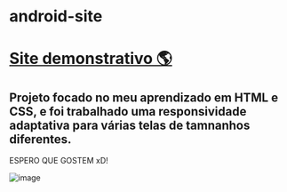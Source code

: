 # android-site
# <a href="https://josehenriques10.github.io/android-site/" target="_blank" rel="external">Site demonstrativo 🌎</a>
## Projeto focado no meu aprendizado em HTML e CSS, e foi trabalhado uma responsividade adaptativa para várias telas de tamnanhos diferentes.
ESPERO QUE GOSTEM xD!

![image](https://github.com/josehenriques10/android-site/assets/137122689/b947a5c6-f81c-408d-a727-b3c126457c29)
